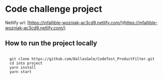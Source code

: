 # Code challenge project
Netlify url: [https://infallible-wozniak-ac3cd9.netlify.com/](https://infallible-wozniak-ac3cd9.netlify.com/)

## How to run the project locally
<code>
  git clone https://github.com/DallasGale/CodeTest_ProductFilter.git
  cd into project
  yarn install
  yarn start
</code>
